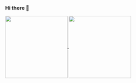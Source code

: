 ### Hi there 👋

<a href="https://github.com/Remyuu/github-readme-stats">
  <img height=200 align="center" src="https://github-readme-stats.vercel.app/api?username=Remyuu&show_icons=true&theme=radical" />
</a>
<a href="https://github.com/Remyuu/convoychat">
  <img height=200 align="center" src="https://github-readme-stats.vercel.app/api/top-langs?username=Remyuu&layout=donut&langs_count=8&card_width=320" />
</a>

<!--
**Remyuu/Remyuu** is a ✨ _special_ ✨ repository because its `README.md` (this file) appears on your GitHub profile.

Here are some ideas to get you started:

- 🔭 I’m currently working on ...
- 🌱 I’m currently learning ...
- 👯 I’m looking to collaborate on ...
- 🤔 I’m looking for help with ...
- 💬 Ask me about ...
- 📫 How to reach me: ...
- 😄 Pronouns: ...
- ⚡ Fun fact: ...
-->
